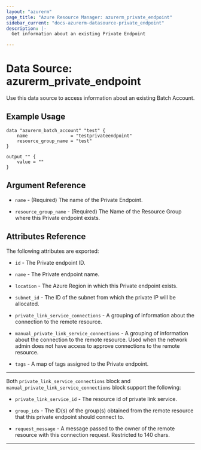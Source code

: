 ```yaml
---
layout: "azurerm"
page_title: "Azure Resource Manager: azurerm_private_endpoint"
sidebar_current: "docs-azurerm-datasource-private_endpoint"
description: |-
  Get information about an existing Private Endpoint

---
```


# Data Source: azurerm_private_endpoint

Use this data source to access information about an existing Batch Account.

## Example Usage

```hcl
data "azurerm_batch_account" "test" {
    name                = "testprivateendpoint"
    resource_group_name = "test"
}

output "" {
    value = ""
}
```

## Argument Reference

* `name` - (Required) The name of the Private Endpoint.

* `resource_group_name` - (Required) The Name of the Resource Group where this Private endpoint exists.

## Attributes Reference

The following attributes are exported:

* `id` - The Private endpoint ID.

* `name` - The Private endpoint name.

* `location` - The Azure Region in which this Private endpoint exists.

* `subnet_id` - The ID of the subnet from which the private IP will be allocated.

* `private_link_service_connections` - A grouping of information about the connection to the remote resource.

* `manual_private_link_service_connections` - A grouping of information about the connection to the remote resource. Used when the network admin does not have access to approve connections to the remote resource.

* `tags` - A map of tags assigned to the Private endpoint.

---

Both `private_link_service_connections` block and `manual_private_link_service_connections` block support the following:

* `private_link_service_id` - The resource id of private link service.

* `group_ids` - The ID(s) of the group(s) obtained from the remote resource that this private endpoint should connect to.

* `request_message` - A message passed to the owner of the remote resource with this connection request. Restricted to 140 chars.

---
